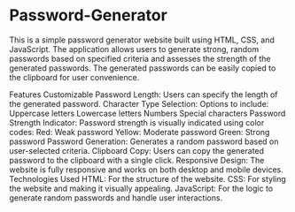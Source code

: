 # Password-Generator
This is a simple password generator website built using HTML, CSS, and JavaScript. The application allows users to generate strong, random passwords based on specified criteria and assesses the strength of the generated passwords. The generated passwords can be easily copied to the clipboard for user convenience.

Features
Customizable Password Length: Users can specify the length of the generated password.
Character Type Selection: Options to include:
Uppercase letters
Lowercase letters
Numbers
Special characters
Password Strength Indicator: Password strength is visually indicated using color codes:
Red: Weak password
Yellow: Moderate password
Green: Strong password
Password Generation: Generates a random password based on user-selected criteria.
Clipboard Copy: Users can copy the generated password to the clipboard with a single click.
Responsive Design: The website is fully responsive and works on both desktop and mobile devices.
Technologies Used
HTML: For the structure of the website.
CSS: For styling the website and making it visually appealing.
JavaScript: For the logic to generate random passwords and handle user interactions.
